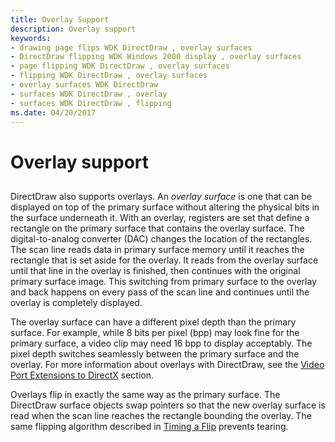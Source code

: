 ```yaml
---
title: Overlay Support
description: Overlay support
keywords:
- drawing page flips WDK DirectDraw , overlay surfaces
- DirectDraw flipping WDK Windows 2000 display , overlay surfaces
- page flipping WDK DirectDraw , overlay surfaces
- flipping WDK DirectDraw , overlay surfaces
- overlay surfaces WDK DirectDraw
- surfaces WDK DirectDraw , overlay
- surfaces WDK DirectDraw , flipping
ms.date: 04/20/2017
---
```


# Overlay support


## <span id="ddk_overlay_support_gg"></span><span id="DDK_OVERLAY_SUPPORT_GG"></span>


DirectDraw also supports overlays. An *overlay surface* is one that can be displayed on top of the primary surface without altering the physical bits in the surface underneath it. With an overlay, registers are set that define a rectangle on the primary surface that contains the overlay surface. The digital-to-analog converter (DAC) changes the location of the rectangles. The scan line reads data in primary surface memory until it reaches the rectangle that is set aside for the overlay. It reads from the overlay surface until that line in the overlay is finished, then continues with the original primary surface image. This switching from primary surface to the overlay and back happens on every pass of the scan line and continues until the overlay is completely displayed.

The overlay surface can have a different pixel depth than the primary surface. For example, while 8 bits per pixel (bpp) may look fine for the primary surface, a video clip may need 16 bpp to display acceptably. The pixel depth switches seamlessly between the primary surface and the overlay. For more information about overlays with DirectDraw, see the [Video Port Extensions to DirectX](video-port-extensions-to-directx.md) section.

Overlays flip in exactly the same way as the primary surface. The DirectDraw surface objects swap pointers so that the new overlay surface is read when the scan line reaches the rectangle bounding the overlay. The same flipping algorithm described in [Timing a Flip](timing-a-flip.md) prevents tearing.

 

 





